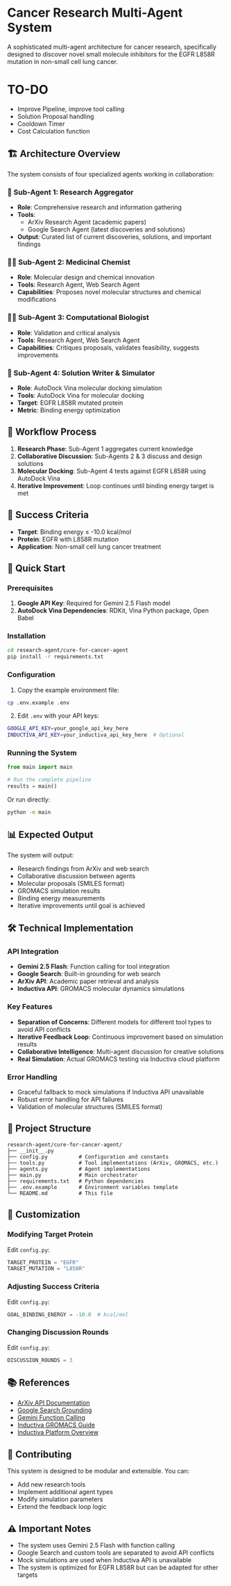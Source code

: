 # Cancer Research Multi-Agent System

A sophisticated multi-agent architecture for cancer research, specifically designed to discover novel small molecule inhibitors for the EGFR L858R mutation in non-small cell lung cancer.

# TO-DO
- Improve Pipeline, improve tool calling
- Solution Proposal handling
- Cooldown Timer
- Cost Calculation function

## 🏗️ Architecture Overview

The system consists of four specialized agents working in collaboration:

### 🔬 Sub-Agent 1: Research Aggregator
- **Role**: Comprehensive research and information gathering
- **Tools**: 
  - ArXiv Research Agent (academic papers)
  - Google Search Agent (latest discoveries and solutions)
- **Output**: Curated list of current discoveries, solutions, and important findings

### 👨‍🔬 Sub-Agent 2: Medicinal Chemist
- **Role**: Molecular design and chemical innovation
- **Tools**: Research Agent, Web Search Agent
- **Capabilities**: Proposes novel molecular structures and chemical modifications

### 👩‍🔬 Sub-Agent 3: Computational Biologist  
- **Role**: Validation and critical analysis
- **Tools**: Research Agent, Web Search Agent
- **Capabilities**: Critiques proposals, validates feasibility, suggests improvements

### 🧪 Sub-Agent 4: Solution Writer & Simulator
- **Role**: AutoDock Vina molecular docking simulation
- **Tools**: AutoDock Vina for molecular docking
- **Target**: EGFR L858R mutated protein
- **Metric**: Binding energy optimization

## 🔄 Workflow Process

1. **Research Phase**: Sub-Agent 1 aggregates current knowledge
2. **Collaborative Discussion**: Sub-Agents 2 & 3 discuss and design solutions
3. **Molecular Docking**: Sub-Agent 4 tests against EGFR L858R using AutoDock Vina
4. **Iterative Improvement**: Loop continues until binding energy target is met

## 🎯 Success Criteria

- **Target**: Binding energy ≤ -10.0 kcal/mol
- **Protein**: EGFR with L858R mutation
- **Application**: Non-small cell lung cancer treatment

## 🚀 Quick Start

### Prerequisites

1. **Google API Key**: Required for Gemini 2.5 Flash model
2. **AutoDock Vina Dependencies**: RDKit, Vina Python package, Open Babel

### Installation

```bash
cd research-agent/cure-for-cancer-agent
pip install -r requirements.txt
```

### Configuration

1. Copy the example environment file:
```bash
cp .env.example .env
```

2. Edit `.env` with your API keys:
```bash
GOOGLE_API_KEY=your_google_api_key_here
INDUCTIVA_API_KEY=your_inductiva_api_key_here  # Optional
```

### Running the System

```python
from main import main

# Run the complete pipeline
results = main()
```

Or run directly:
```bash
python -m main
```

## 📊 Expected Output

The system will output:
- Research findings from ArXiv and web search
- Collaborative discussion between agents
- Molecular proposals (SMILES format)
- GROMACS simulation results
- Binding energy measurements
- Iterative improvements until goal is achieved

## 🛠️ Technical Implementation

### API Integration

- **Gemini 2.5 Flash**: Function calling for tool integration
- **Google Search**: Built-in grounding for web search
- **ArXiv API**: Academic paper retrieval and analysis
- **Inductiva API**: GROMACS molecular dynamics simulations

### Key Features

- **Separation of Concerns**: Different models for different tool types to avoid API conflicts
- **Iterative Feedback Loop**: Continuous improvement based on simulation results
- **Collaborative Intelligence**: Multi-agent discussion for creative solutions
- **Real Simulation**: Actual GROMACS testing via Inductiva cloud platform

### Error Handling

- Graceful fallback to mock simulations if Inductiva API unavailable
- Robust error handling for API failures
- Validation of molecular structures (SMILES format)

## 📁 Project Structure

```
research-agent/cure-for-cancer-agent/
├── __init__.py
├── config.py          # Configuration and constants
├── tools.py           # Tool implementations (ArXiv, GROMACS, etc.)
├── agents.py          # Agent implementations
├── main.py            # Main orchestrator
├── requirements.txt   # Python dependencies
├── .env.example       # Environment variables template
└── README.md          # This file
```

## 🔧 Customization

### Modifying Target Protein
Edit `config.py`:
```python
TARGET_PROTEIN = "EGFR"
TARGET_MUTATION = "L858R"
```

### Adjusting Success Criteria
Edit `config.py`:
```python
GOAL_BINDING_ENERGY = -10.0  # kcal/mol
```

### Changing Discussion Rounds
Edit `config.py`:
```python
DISCUSSION_ROUNDS = 3
```

## 📚 References

- [ArXiv API Documentation](https://info.arxiv.org/help/api/user-manual.html)
- [Google Search Grounding](https://ai.google.dev/gemini-api/docs/google-search)
- [Gemini Function Calling](https://ai.google.dev/gemini-api/docs/function-calling)
- [Inductiva GROMACS Guide](https://inductiva.ai/guides/gromacs/setup-test)
- [Inductiva Platform Overview](https://inductiva.ai/guides/documentation/intro/how_it_works)

## 🤝 Contributing

This system is designed to be modular and extensible. You can:
- Add new research tools
- Implement additional agent types
- Modify simulation parameters
- Extend the feedback loop logic

## ⚠️ Important Notes

- The system uses Gemini 2.5 Flash with function calling
- Google Search and custom tools are separated to avoid API conflicts
- Mock simulations are used when Inductiva API is unavailable
- The system is optimized for EGFR L858R but can be adapted for other targets